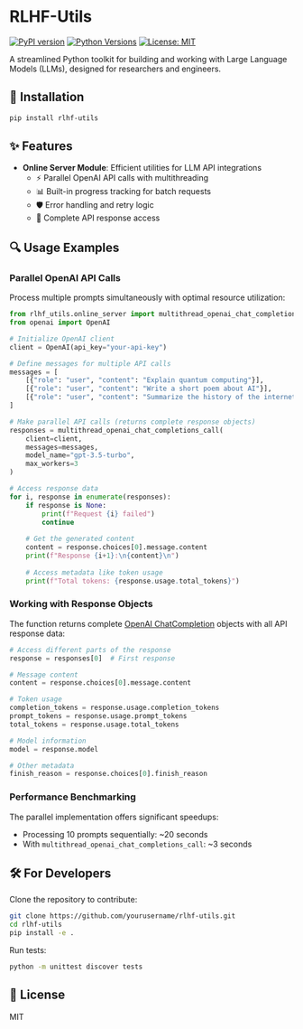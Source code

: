 # RLHF-Utils

[![PyPI version](https://badge.fury.io/py/rlhf-utils.svg)](https://badge.fury.io/py/rlhf-utils)
[![Python Versions](https://img.shields.io/pypi/pyversions/rlhf-utils.svg)](https://pypi.org/project/rlhf-utils/)
[![License: MIT](https://img.shields.io/badge/License-MIT-yellow.svg)](https://opensource.org/licenses/MIT)

A streamlined Python toolkit for building and working with Large Language Models (LLMs), designed for researchers and engineers.

## 🚀 Installation

```bash
pip install rlhf-utils
```

## ✨ Features

- **Online Server Module**: Efficient utilities for LLM API integrations
  - ⚡ Parallel OpenAI API calls with multithreading
  - 📊 Built-in progress tracking for batch requests
  - 🛡️ Error handling and retry logic
  - 🔄 Complete API response access

## 🔍 Usage Examples

### Parallel OpenAI API Calls

Process multiple prompts simultaneously with optimal resource utilization:

```python
from rlhf_utils.online_server import multithread_openai_chat_completions_call
from openai import OpenAI

# Initialize OpenAI client
client = OpenAI(api_key="your-api-key")

# Define messages for multiple API calls
messages = [
    [{"role": "user", "content": "Explain quantum computing"}],
    [{"role": "user", "content": "Write a short poem about AI"}],
    [{"role": "user", "content": "Summarize the history of the internet"}]
]

# Make parallel API calls (returns complete response objects)
responses = multithread_openai_chat_completions_call(
    client=client,
    messages=messages,
    model_name="gpt-3.5-turbo",
    max_workers=3
)

# Access response data
for i, response in enumerate(responses):
    if response is None:
        print(f"Request {i} failed")
        continue
        
    # Get the generated content
    content = response.choices[0].message.content
    print(f"Response {i+1}:\n{content}\n")
    
    # Access metadata like token usage
    print(f"Total tokens: {response.usage.total_tokens}")
```

### Working with Response Objects

The function returns complete [OpenAI ChatCompletion](https://platform.openai.com/docs/api-reference/chat/object) objects with all API response data:

```python
# Access different parts of the response
response = responses[0]  # First response

# Message content
content = response.choices[0].message.content

# Token usage
completion_tokens = response.usage.completion_tokens
prompt_tokens = response.usage.prompt_tokens
total_tokens = response.usage.total_tokens

# Model information
model = response.model

# Other metadata
finish_reason = response.choices[0].finish_reason
```

### Performance Benchmarking

The parallel implementation offers significant speedups:

- Processing 10 prompts sequentially: ~20 seconds
- With `multithread_openai_chat_completions_call`: ~3 seconds

## 🛠️ For Developers

Clone the repository to contribute:

```bash
git clone https://github.com/yourusername/rlhf-utils.git
cd rlhf-utils
pip install -e .
```

Run tests:

```bash
python -m unittest discover tests
```

## 📝 License

MIT 